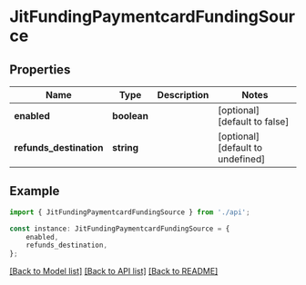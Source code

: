 # JitFundingPaymentcardFundingSource


## Properties

Name | Type | Description | Notes
------------ | ------------- | ------------- | -------------
**enabled** | **boolean** |  | [optional] [default to false]
**refunds_destination** | **string** |  | [optional] [default to undefined]

## Example

```typescript
import { JitFundingPaymentcardFundingSource } from './api';

const instance: JitFundingPaymentcardFundingSource = {
    enabled,
    refunds_destination,
};
```

[[Back to Model list]](../README.md#documentation-for-models) [[Back to API list]](../README.md#documentation-for-api-endpoints) [[Back to README]](../README.md)
